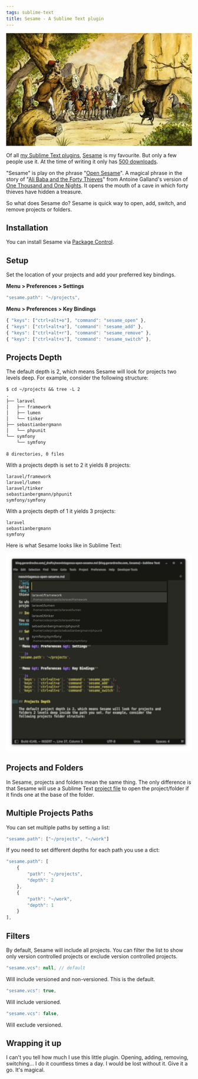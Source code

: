 ```yaml
---
tags: sublime-text
title: Sesame - A Sublime Text plugin
---
```


![Ali Baba overhearing one of the thieves saying "Open Sesame"](/assets/2023-05-19-open-sesame.webp)

Of all [my Sublime Text plugins](https://packagecontrol.io/browse/authors/gerardroche), [Sesame](https://packagecontrol.io/packages/Sesame) is my favourite. But only a few people use it. At the time of writing it only has [500 downloads](https://packagecontrol.io/packages/Sesame).

"Sesame" is play on the phrase "[Open Sesame](https://en.wikipedia.org/wiki/Open_sesame)". A magical phrase in the story of "[Ali Baba and the Forty Thieves](https://en.wikipedia.org/wiki/Ali_Baba_and_the_Forty_Thieves)" from Antoine Galland's version of [One Thousand and One Nights](https://en.wikipedia.org/wiki/One_Thousand_and_One_Nights). It opens the mouth of a cave in which forty thieves have hidden a treasure.

So what does Sesame do? Sesame is quick way to open, add, switch, and remove projects or folders.

## Installation

You can install Sesame via [Package Control](https://packagecontrol.io/packages/Sesame).

## Setup

Set the location of your projects and add your preferred key bindings.

**Menu &gt; Preferences &gt; Settings**

```js
"sesame.path": "~/projects",
```

**Menu &gt; Preferences &gt; Key Bindings**

```js
{ "keys": ["ctrl+alt+o"], "command": "sesame_open" },
{ "keys": ["ctrl+alt+a"], "command": "sesame_add" },
{ "keys": ["ctrl+alt+r"], "command": "sesame_remove" },
{ "keys": ["ctrl+alt+s"], "command": "sesame_switch" },
```

## Projects Depth

The default depth is 2, which means Sesame will look for projects two levels deep. For example, consider the following structure:

```terminal
$ cd ~/projects && tree -L 2
.
├── laravel
│   ├── framework
│   ├── lumen
│   └── tinker
├── sebastianbergmann
│   └── phpunit
└── symfony
    └── symfony

8 directories, 0 files
```

With a projects depth is set to 2 it yields 8 projects:

```
laravel/framework
laravel/lumen
laravel/tinker
sebastianbergmann/phpunit
symfony/symfony
```

With a projects depth of 1 it yields 3 projects:

```
laravel
sebastianbergmann
symfony
```

Here is what Sesame looks like in Sublime Text:

![Open Sesame command](/assets/2023-05-19-open-sesame-command.webp)

## Projects and Folders

In Sesame, projects and folders mean the same thing. The only difference is that Sesame will use a Sublime Text [project file](https://www.sublimetext.com/docs/projects.html) to open the project/folder if it finds one at the base of the folder.

## Multiple Projects Paths

You can set multiple paths by setting a list:

```js
"sesame.path": ["~/projects", "~/work"]
```

If you need to set different depths for each path you use a dict:

```js
"sesame.path": [
    {
        "path": "~/projects",
        "depth": 2
    },
    {
        "path": "~/work",
        "depth": 1
    }
],
```

## Filters

By default, Sesame will include all projects. You can filter the list to show only version controlled projects or exclude version controlled projects.

```js
"sesame.vcs": null, // default
```

Will include versioned and non-versioned. This is the default.

```js
"sesame.vcs": true,
```

Will include versioned.

```js
"sesame.vcs": false,
```

Will exclude versioned.

## Wrapping it up

I can't you tell how much I use this little plugin. Opening, adding, removing, switching... I do it countless times a day. I would be lost without it. Give it a go. It's magical.
